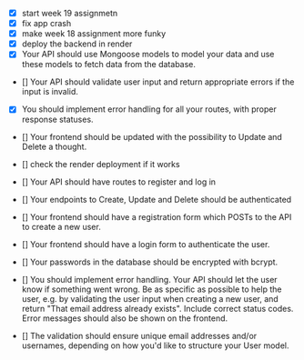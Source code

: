 - [x] start week 19 assignmetn 
- [x] fix app crash
- [x] make week 18 assignment more funky
- [x] deploy the backend in render
- [x] Your API should use Mongoose models to model your data and use these models to fetch data from the database.
- [] Your API should validate user input and return appropriate errors if the input is invalid.
- [x] You should implement error handling for all your routes, with proper response statuses.
- [] Your frontend should be updated with the possibility to Update and Delete a thought.
- [] check the render deployment if it works

- [] Your API should have routes to register and log in
- [] Your endpoints to Create, Update and Delete should be authenticated
- [] Your frontend should have a registration form which POSTs to the API to create a new user.
- [] Your frontend should have a login form to authenticate the user.
- [] Your passwords in the database should be encrypted with bcrypt.
- [] You should implement error handling. Your API should let the user know if something went wrong. Be as specific as possible to help the user, e.g. by validating the user input when creating a new user, and return "That email address already exists". Include correct status codes. Error messages should also be shown on the frontend.
- [] The validation should ensure unique email addresses and/or usernames, depending on how you'd like to structure your User model.
